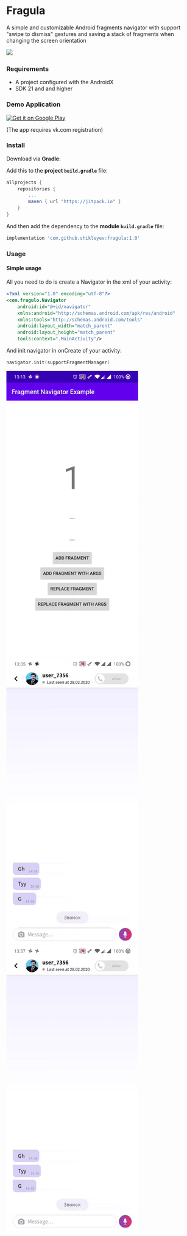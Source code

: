 # Fragula
A simple and customizable Android fragments navigator with support "swipe to dismiss" gestures and saving a stack of fragments when changing the screen orientation

![](20200301_131107.gif)

### Requirements
* A project configured with the AndroidX
* SDK 21 and and higher

### Demo Application
[![Get it on Google Play](https://play.google.com/intl/en_us/badges/images/badge_new.png)](https://play.google.com/store/apps/details?id=info.yamm.project2&hl=ru)

(The app requires vk.com registration)

### Install
Download via **Gradle**:

Add this to the **project `build.gradle`** file:
```gradle
allprojects {
    repositories {
        ...
        maven { url "https://jitpack.io" }
    }
}
```

And then add the dependency to the **module `build.gradle`** file:
```gradle
implementation 'com.github.shikleyev:fragula:1.0'
```

### Usage
#### Simple usage
All you need to do is create a Navigator in the xml of your activity:
```xml
<?xml version="1.0" encoding="utf-8"?>
<com.fragulo.Navigator
    android:id="@+id/navigator"
    xmlns:android="http://schemas.android.com/apk/res/android"
    xmlns:tools="http://schemas.android.com/tools"
    android:layout_width="match_parent"
    android:layout_height="match_parent"
    tools:context=".MainActivity"/>
```

And init navigator in onCreate of your activity:
```kotlin
navigator.init(supportFragmentManager)
```

![](20200301_131439.gif)
![](20200301_133838.gif)
![](20200301_133937.gif)
